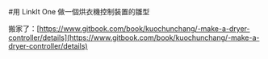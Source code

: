 #用 LinkIt One 做一個烘衣機控制裝置的雛型

搬家了：[https://www.gitbook.com/book/kuochunchang/-make-a-dryer-controller/details](https://www.gitbook.com/book/kuochunchang/-make-a-dryer-controller/details)
